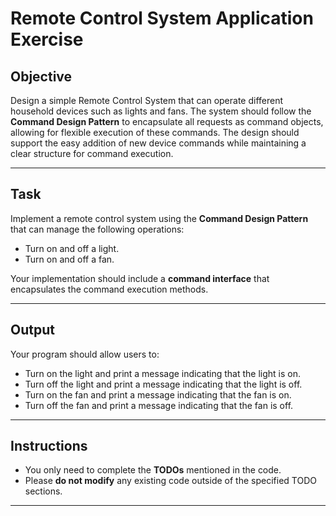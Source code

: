 # Remote Control System Application Exercise

## Objective

Design a simple Remote Control System that can operate different household devices such as lights and fans. The system should follow the **Command Design Pattern** to encapsulate all requests as command objects, allowing for flexible execution of these commands. The design should support the easy addition of new device commands while maintaining a clear structure for command execution.

---

## Task

Implement a remote control system using the **Command Design Pattern** that can manage the following operations:

- Turn on and off a light.
- Turn on and off a fan.

Your implementation should include a **command interface** that encapsulates the command execution methods.

---

## Output

Your program should allow users to:

- Turn on the light and print a message indicating that the light is on.
- Turn off the light and print a message indicating that the light is off.
- Turn on the fan and print a message indicating that the fan is on.
- Turn off the fan and print a message indicating that the fan is off.

---

## Instructions

- You only need to complete the **TODOs** mentioned in the code.
- Please **do not modify** any existing code outside of the specified TODO sections.

---  